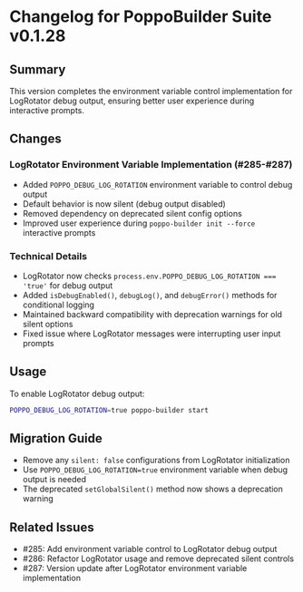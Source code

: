 # Changelog for PoppoBuilder Suite v0.1.28

## Summary
This version completes the environment variable control implementation for LogRotator debug output, ensuring better user experience during interactive prompts.

## Changes

### LogRotator Environment Variable Implementation (#285-#287)
- Added `POPPO_DEBUG_LOG_ROTATION` environment variable to control debug output
- Default behavior is now silent (debug output disabled)
- Removed dependency on deprecated silent config options
- Improved user experience during `poppo-builder init --force` interactive prompts

### Technical Details
- LogRotator now checks `process.env.POPPO_DEBUG_LOG_ROTATION === 'true'` for debug output
- Added `isDebugEnabled()`, `debugLog()`, and `debugError()` methods for conditional logging
- Maintained backward compatibility with deprecation warnings for old silent options
- Fixed issue where LogRotator messages were interrupting user input prompts

## Usage
To enable LogRotator debug output:
```bash
POPPO_DEBUG_LOG_ROTATION=true poppo-builder start
```

## Migration Guide
- Remove any `silent: false` configurations from LogRotator initialization
- Use `POPPO_DEBUG_LOG_ROTATION=true` environment variable when debug output is needed
- The deprecated `setGlobalSilent()` method now shows a deprecation warning

## Related Issues
- #285: Add environment variable control to LogRotator debug output
- #286: Refactor LogRotator usage and remove deprecated silent controls
- #287: Version update after LogRotator environment variable implementation